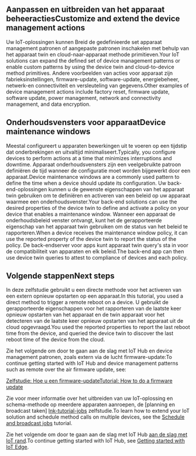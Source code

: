 ## <a name="customize-and-extend-the-device-management-actions"></a><span data-ttu-id="571c1-101">Aanpassen en uitbreiden van het apparaat beheeracties</span><span class="sxs-lookup"><span data-stu-id="571c1-101">Customize and extend the device management actions</span></span>

<span data-ttu-id="571c1-102">Uw IoT-oplossingen kunnen Breid de gedefinieerde set apparaat management patronen of aangepaste patronen inschakelen met behulp van het apparaat twin en cloud-naar-apparaat methode primitieven.</span><span class="sxs-lookup"><span data-stu-id="571c1-102">Your IoT solutions can expand the defined set of device management patterns or enable custom patterns by using the device twin and cloud-to-device method primitives.</span></span> <span data-ttu-id="571c1-103">Andere voorbeelden van acties voor apparaat zijn fabrieksinstellingen, firmware-update, software-update, energiebeheer, netwerk-en connectiviteit en versleuteling van gegevens.</span><span class="sxs-lookup"><span data-stu-id="571c1-103">Other examples of device management actions include factory reset, firmware update, software update, power management, network and connectivity management, and data encryption.</span></span>

## <a name="device-maintenance-windows"></a><span data-ttu-id="571c1-104">Onderhoudsvensters voor apparaat</span><span class="sxs-lookup"><span data-stu-id="571c1-104">Device maintenance windows</span></span>

<span data-ttu-id="571c1-105">Meestal configureert u apparaten bewerkingen uit te voeren op een tijdstip dat onderbrekingen en uitvaltijd minimaliseert.</span><span class="sxs-lookup"><span data-stu-id="571c1-105">Typically, you configure devices to perform actions at a time that minimizes interruptions and downtime.</span></span> <span data-ttu-id="571c1-106">Apparaat onderhoudsvensters zijn een veelgebruikte patroon definiëren de tijd wanneer de configuratie moet worden bijgewerkt door een apparaat.</span><span class="sxs-lookup"><span data-stu-id="571c1-106">Device maintenance windows are a commonly used pattern to define the time when a device should update its configuration.</span></span> <span data-ttu-id="571c1-107">Uw back-end-oplossingen kunnen u de gewenste eigenschappen van het apparaat twin gebruiken om te definiëren en activeren van een beleid op uw apparaat waarmee een onderhoudsvenster.</span><span class="sxs-lookup"><span data-stu-id="571c1-107">Your back-end solutions can use the desired properties of the device twin to define and activate a policy on your device that enables a maintenance window.</span></span> <span data-ttu-id="571c1-108">Wanneer een apparaat de onderhoudsbeleid venster ontvangt, kunt het de gerapporteerde eigenschap van het apparaat twin gebruiken om de status van het beleid te rapporteren.</span><span class="sxs-lookup"><span data-stu-id="571c1-108">When a device receives the maintenance window policy, it can use the reported property of the device twin to report the status of the policy.</span></span> <span data-ttu-id="571c1-109">De back-endserver voor apps kunt apparaat twin query's sta in voor de compatibiliteit van apparaten en elk beleid.</span><span class="sxs-lookup"><span data-stu-id="571c1-109">The back-end app can then use device twin queries to attest to compliance of devices and each policy.</span></span>

## <a name="next-steps"></a><span data-ttu-id="571c1-110">Volgende stappen</span><span class="sxs-lookup"><span data-stu-id="571c1-110">Next steps</span></span>

<span data-ttu-id="571c1-111">In deze zelfstudie gebruikt u een directe methode voor het activeren van een extern opnieuw opstarten op een apparaat.</span><span class="sxs-lookup"><span data-stu-id="571c1-111">In this tutorial, you used a direct method to trigger a remote reboot on a device.</span></span> <span data-ttu-id="571c1-112">U gebruikt de gerapporteerde eigenschappen voor het rapporteren van de laatste keer opnieuw opstarten van het apparaat en de twin apparaat voor het detecteren van de laatste keer opnieuw opstarten van het apparaat uit de cloud opgevraagd.</span><span class="sxs-lookup"><span data-stu-id="571c1-112">You used the reported properties to report the last reboot time from the device, and queried the device twin to discover the last reboot time of the device from the cloud.</span></span>

<span data-ttu-id="571c1-113">Zie het volgende om door te gaan aan de slag met IoT Hub en device management patronen, zoals extern via de lucht firmware-update:</span><span class="sxs-lookup"><span data-stu-id="571c1-113">To continue getting started with IoT Hub and device management patterns such as remote over the air firmware update, see:</span></span>

<span data-ttu-id="571c1-114">[Zelfstudie: Hoe u een firmware-update][lnk-fwupdate]</span><span class="sxs-lookup"><span data-stu-id="571c1-114">[Tutorial: How to do a firmware update][lnk-fwupdate]</span></span>

<span data-ttu-id="571c1-115">Zie voor meer informatie over het uitbreiden van uw IoT-oplossing en schema-methode op meerdere apparaten aanroepen, de [planning en broadcast taken] [ lnk-tutorial-jobs] zelfstudie.</span><span class="sxs-lookup"><span data-stu-id="571c1-115">To learn how to extend your IoT solution and schedule method calls on multiple devices, see the [Schedule and broadcast jobs][lnk-tutorial-jobs] tutorial.</span></span>

<span data-ttu-id="571c1-116">Zie het volgende om door te gaan aan de slag met IoT Hub [aan de slag met IoT rand][lnk-iot-edge].</span><span class="sxs-lookup"><span data-stu-id="571c1-116">To continue getting started with IoT Hub, see [Getting started with IoT Edge][lnk-iot-edge].</span></span>

[lnk-fwupdate]: ../articles/iot-hub/iot-hub-node-node-firmware-update.md
[lnk-tutorial-jobs]: ../articles/iot-hub/iot-hub-node-node-schedule-jobs.md
[lnk-iot-edge]: ../articles/iot-hub/iot-hub-linux-iot-edge-get-started.md